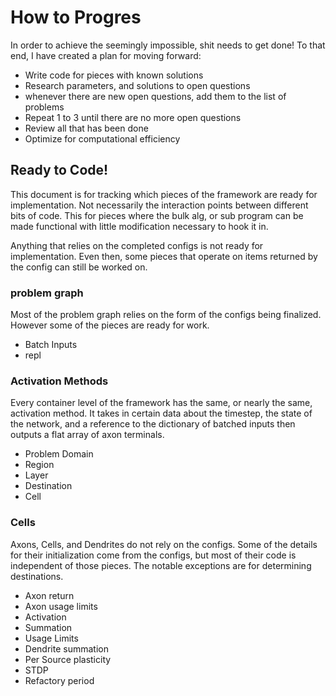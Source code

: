 # How to Progres

In order to achieve the seemingly impossible, shit needs to get done! To that end, I have created a plan for moving forward:

- Write code for pieces with known solutions
- Research parameters, and solutions to open questions
- whenever there are new open questions, add them to the list of problems
- Repeat 1 to 3 until there are no more open questions
- Review all that has been done
- Optimize for computational efficiency

## Ready to Code!

This document is for tracking which pieces of the framework are ready for implementation. Not necessarily the interaction points between different bits of code. This for pieces where the bulk alg, or sub program can be made functional with little modification necessary to hook it in.

Anything that relies on the completed configs is not ready for implementation. Even then, some pieces that operate on items returned by the config can still be worked on.

### problem graph

Most of the problem graph relies on the form of the configs being finalized. However some of the pieces are ready for work.

- Batch Inputs
- repl

### Activation Methods

Every container level of the framework has the same, or nearly the same, activation method. It takes in certain data about the timestep, the state of the network, and a reference to the dictionary of batched inputs then outputs a flat array of axon terminals.

- Problem Domain
- Region
- Layer
- Destination
- Cell

### Cells

Axons, Cells, and Dendrites do not rely on the configs. Some of the details for their initialization come from the configs, but most of their code is independent of those pieces. The notable exceptions are for determining destinations.

- Axon return
- Axon usage limits
- Activation
- Summation
- Usage Limits
- Dendrite summation
- Per Source plasticity
- STDP
- Refactory period